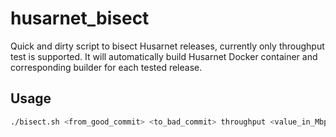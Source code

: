 # husarnet_bisect

Quick and dirty script to bisect Husarnet releases, currently only throughput test is supported. It will automatically build Husarnet Docker container and corresponding builder for each tested release.

## Usage

```bash
./bisect.sh <from_good_commit> <to_bad_commit> throughput <value_in_Mbps>
```